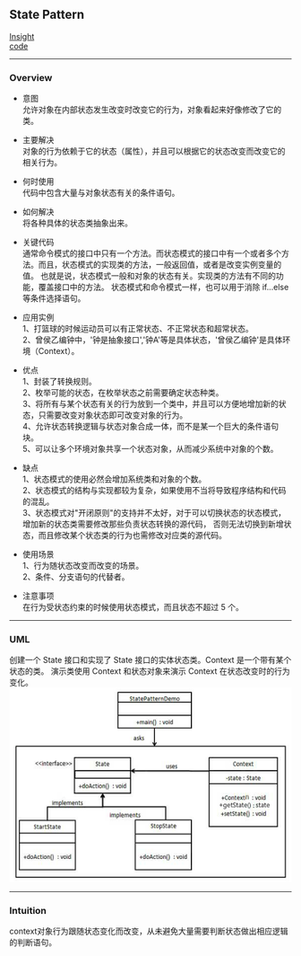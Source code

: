 ## State Pattern
[Insight](https://www.runoob.com/design-pattern/state-pattern.html)  
[code](https://github.com/wan-h/BrainpowerCode/blob/master/DesignPatterns/StatePattern.py)

---
### Overview  
* 意图  
允许对象在内部状态发生改变时改变它的行为，对象看起来好像修改了它的类。

* 主要解决  
对象的行为依赖于它的状态（属性），并且可以根据它的状态改变而改变它的相关行为。

* 何时使用  
代码中包含大量与对象状态有关的条件语句。

* 如何解决  
将各种具体的状态类抽象出来。

* 关键代码  
通常命令模式的接口中只有一个方法。而状态模式的接口中有一个或者多个方法。而且，状态模式的实现类的方法，一般返回值，或者是改变实例变量的值。
也就是说，状态模式一般和对象的状态有关。实现类的方法有不同的功能，覆盖接口中的方法。
状态模式和命令模式一样，也可以用于消除 if...else 等条件选择语句。

* 应用实例  
1、打篮球的时候运动员可以有正常状态、不正常状态和超常状态。   
2、曾侯乙编钟中，'钟是抽象接口','钟A'等是具体状态，'曾侯乙编钟'是具体环境（Context）。

* 优点  
1、封装了转换规则。   
2、枚举可能的状态，在枚举状态之前需要确定状态种类。   
3、将所有与某个状态有关的行为放到一个类中，并且可以方便地增加新的状态，只需要改变对象状态即可改变对象的行为。   
4、允许状态转换逻辑与状态对象合成一体，而不是某一个巨大的条件语句块。   
5、可以让多个环境对象共享一个状态对象，从而减少系统中对象的个数。

* 缺点  
1、状态模式的使用必然会增加系统类和对象的个数。   
2、状态模式的结构与实现都较为复杂，如果使用不当将导致程序结构和代码的混乱。   
3、状态模式对"开闭原则"的支持并不太好，对于可以切换状态的状态模式，增加新的状态类需要修改那些负责状态转换的源代码，
否则无法切换到新增状态，而且修改某个状态类的行为也需修改对应类的源代码。

* 使用场景  
1、行为随状态改变而改变的场景。   
2、条件、分支语句的代替者。

* 注意事项  
在行为受状态约束的时候使用状态模式，而且状态不超过 5 个。

---
### UML  
创建一个 State 接口和实现了 State 接口的实体状态类。Context 是一个带有某个状态的类。
演示类使用 Context 和状态对象来演示 Context 在状态改变时的行为变化。
![](src/UML_0.png)  

---
### Intuition  
context对象行为跟随状态变化而改变，从未避免大量需要判断状态做出相应逻辑的判断语句。